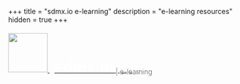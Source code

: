 +++
title = "sdmx.io e-learning"
description = "e-learning resources"
hidden = true
+++

<a href="/sdmxiolearn/"><img src="/sdmxiolearn/images/Kraken_v03.svg" style="height:80px;padding-top:5px;"/> <span style="color:white; font-family: sans-serif; font-weight:800; font-size:2.0rem; padding-left:10px;">sdmx.io</span> <span style="font-weight:200; vertical-align:-4px;">| e-learning</span>
</a>